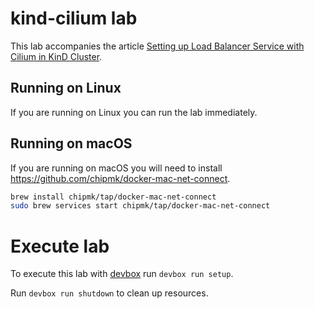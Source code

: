 # kind-cilium lab

This lab accompanies the article [Setting up Load Balancer Service with Cilium in KinD Cluster](https://fence-io.github.io/website/articles/networking/setting-up-load-balancer-service-with-cilium-in-kind-cluster/).

## Running on Linux

If you are running on Linux you can run the lab immediately.

## Running on macOS

If you are running on macOS you will need to install https://github.com/chipmk/docker-mac-net-connect.

```bash
brew install chipmk/tap/docker-mac-net-connect
sudo brew services start chipmk/tap/docker-mac-net-connect
```

# Execute lab

To execute this lab with [devbox](https://www.jetify.com/devbox) run `devbox run setup`.

Run `devbox run shutdown` to clean up resources.
